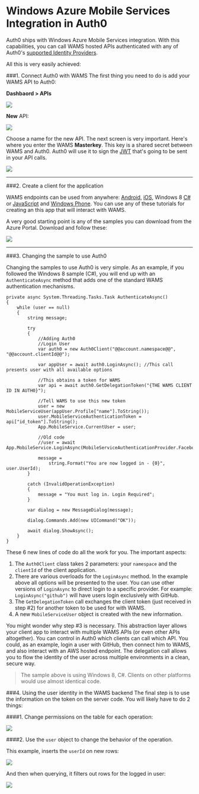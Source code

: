 # Windows Azure Mobile Services Integration in Auth0

Auth0 ships with Windows Azure Mobile Services integration. With this capabilities, you can call WAMS hosted APIs authenticated with any of Auth0's [supported Identity Providers](identityproviders).

All this is very easily achieved:

###1. Connect Auth0 with WAMS
The first thing you need to do is add your WAMS API to Auth0:

__Dashbaord > APIs__

![](img/wams-tutorial-1.png)

__New__ API:

![](img/wams-tutorial-2.png)

Choose a name for the new API. The next screen is very important. Here's where you enter the WAMS __Masterkey__. This key is a shared secret between WAMS and Auth0. Auth0 will use it to sign the [JWT](jwt) that's going to be sent in your API calls.

![](img/wams-tutorial-3.png)

---

###2. Create a client for the application

WAMS endpoints can be used from anywhere: [Android](android-tutorial), [iOS](ios-tutorial), Windows 8 [C#](win8-cs-tutorial) or [JavaScript](win8-tutorial) and [Windows Phone](windowsphone-tutorial). You can use any of these tutorials for creating an this app that will interact with WAMS. 

A very good starting point is any of the samples you can download from the Azure Portal. Download and follow these:

![](img/wams-tutorial-4.png)

---

###3. Changing the sample to use Auth0

Changing the samples to use Auth0 is very simple. As an example, if you followed the Windows 8 sample (C#), you will end up with an `AuthenticateAsync` method that adds one of the standard WAMS authentication mechanisms.


```
private async System.Threading.Tasks.Task AuthenticateAsync()
{
	while (user == null)
	{
		string message;

		try
		{
			//Adding Auth0
			//Login User
			var auth0 = new Auth0Client("@@account.namespace@@", "@@account.clientId@@");

			var appUser = await auth0.LoginAsync();	//This call presents user with all available options

			//This obtains a token for WAMS
			var api = await auth0.GetDelegationToken("{THE WAMS CLIENT ID IN AUTH0}");

			//Tell WAMS to use this new token
			user = new MobileServiceUser(appUser.Profile["name"].ToString());
			user.MobileServiceAuthenticationToken = api["id_token"].ToString();
			App.MobileService.CurrentUser = user;

			//Old code
			//user = await App.MobileService.LoginAsync(MobileServiceAuthenticationProvider.Facebook);

			message =
				string.Format("You are now logged in - {0}", user.UserId);
		}

		catch (InvalidOperationException)
		{
			message = "You must log in. Login Required";
		}

		var dialog = new MessageDialog(message);

		dialog.Commands.Add(new UICommand("OK"));

		await dialog.ShowAsync();
	}
}

```

These 6 new lines of code do all the work for you. The important aspects:

1. The `Auth0Client` class takes 2 parameters: your `namespace` and the `clientId` of the client application. 
2. There are various overloads for the  `LoginAsync` method. In the example above all options will be presented to the user. You can use other versions of `LoginAsync` to direct login to a specific provider. For example: `LoginAsync("github")` will have users login exclusively with GitHub.
3. The `GetDelegationToken` call exchanges the client token (just received in step #2) for another token to be used for with WAMS. 
4. A new `MobileServiceUser` object is created with the new information.

You might wonder why step #3 is necessary. This abstraction layer allows your client app to interact with multiple WAMS APIs (or even other APIs altogether). You can control in Auth0 which clients can call which API. You could, as an example, login a user with GitHub, then connect him to WAMS, and also interact with an AWS hosted endpoint. The delegation call allows you to flow the identity of the user across multiple environments in a clean, secure way.  

> The sample above is using Windows 8, C#. Clients on other platforms would use almost identical code.

###4. Using the user identity in the WAMS backend
The final step is to use the information on the token on the server code. You will likely have to do 2 things:

####1. Change permissions on the table for each operation:

![](img/wams-tutorial-5.png)


####2. Use the `user` object to change the behavior of the operation. 

This example, inserts the `userId` on new rows:

![](img/wams-tutorial-6.png)

And then when querying, it filters out rows for the logged in user:

![](img/wams-tutorial-7.png)
